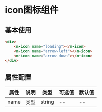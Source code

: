 # icon图标组件
## 基本使用
<div>
    <m-icon name="loading"></m-icon>
    <m-icon name="arrow-left"></m-icon>
    <m-icon name="arrow-down"></m-icon>
</div>

```html
<div>
    <m-icon name="loading"></m-icon>
    <m-icon name="arrow-left"></m-icon>
    <m-icon name="arrow-down"></m-icon>
</div>
```

## 属性配置
|属性|	说明|	类型|	可选值|	默认值|
|----|----|----|----|----|
|name|	类型|	string|	--|	-- |